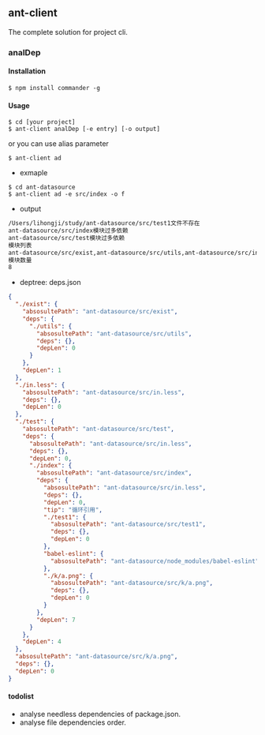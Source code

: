 ## ant-client

The complete solution for project cli.

### analDep
#### Installation
```
$ npm install commander -g
```

#### Usage
```
$ cd [your project]
$ ant-client analDep [-e entry] [-o output]
``` 
or you can use alias parameter
```
$ ant-client ad
```

- exmaple
```
$ cd ant-datasource
$ ant-client ad -e src/index -o f
```

- output
```bash
/Users/lihongji/study/ant-datasource/src/test1文件不存在
ant-datasource/src/index模块过多依赖
ant-datasource/src/test模块过多依赖
模块列表
ant-datasource/src/exist,ant-datasource/src/utils,ant-datasource/src/in.less,ant-datasource/src/test,ant-datasource/src/index,ant-datasource/src/test1,ant-datasource/node_modules/babel-eslint,ant-datasource/src/k/a.png
模块数量
8
```

- deptree: deps.json
```json
{
  "./exist": {
    "absosultePath": "ant-datasource/src/exist",
    "deps": {
      "./utils": {
        "absosultePath": "ant-datasource/src/utils",
        "deps": {},
        "depLen": 0
      }
    },
    "depLen": 1
  },
  "./in.less": {
    "absosultePath": "ant-datasource/src/in.less",
    "deps": {},
    "depLen": 0
  },
  "./test": {
    "absosultePath": "ant-datasource/src/test",
    "deps": {
      "absosultePath": "ant-datasource/src/in.less",
      "deps": {},
      "depLen": 0,
      "./index": {
        "absosultePath": "ant-datasource/src/index",
        "deps": {
          "absosultePath": "ant-datasource/src/in.less",
          "deps": {},
          "depLen": 0,
          "tip": "循环引用",
          "./test1": {
            "absosultePath": "ant-datasource/src/test1",
            "deps": {},
            "depLen": 0
          },
          "babel-eslint": {
            "absosultePath": "ant-datasource/node_modules/babel-eslint"
          },
          "./k/a.png": {
            "absosultePath": "ant-datasource/src/k/a.png",
            "deps": {},
            "depLen": 0
          }
        },
        "depLen": 7
      }
    },
    "depLen": 4
  },
  "absosultePath": "ant-datasource/src/k/a.png",
  "deps": {},
  "depLen": 0
}
```

#### todolist
- analyse needless dependencies of package.json.
- analyse file dependencies order.